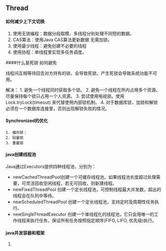 ## Thread

#### 如何减少上下文切换
1. 使用无锁编程：数据分段取模，多线程分别处理不同短的数据。
2. CAS算法：使用Java CAS算法更新数据 无需加锁。
3. 使用最少线程：避免创建不必要的线程
4. 使用协程：单线程里实现多任务调度。

####什么是死锁 如何避免

线程间互相等待回去对方持有的锁，会导致死锁。产生死锁会导致系统功能不可用。

解决：
    1. 避免一个线程同时获取多个锁。
    2. 避免一个线程在所内占用多个资源。尽量保持每个锁只占用一个人资源。
    3. 尝试使用电视锁。使用Lock.tryLock(timeout) 来代替使用内部锁机制。
    4. 对于数据库锁，加锁和解锁必须在一个数据库连接里，否则出现解锁失败的情况。
    
#### Synchronized的优化
    1. 偏向锁：
    2. 轻量锁
    3. 重量锁

#### java创建线程池

Java通过Executors提供四种线程池，分别为：

- newCachedThreadPool创建一个可缓存线程池，如果线程池长度超过处理需要，可灵活回收空闲线程，若无可回收，则新建线程。
- newFixedThreadPool 创建一个定长线程池，可控制线程最大并发数，超出的线程会在队列中等待。
- newScheduledThreadPool 创建一个定长线程池，支持定时及周期性任务执行。
- newSingleThreadExecutor 创建一个单线程化的线程池，它只会用唯一的工作线程来执行任务，保证所有任务按照指定顺序(FIFO, LIFO, 优先级)执行。


#### java并发容器和框架

1. 
